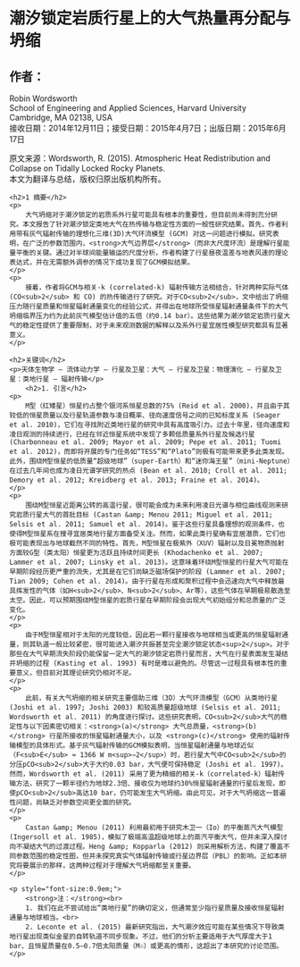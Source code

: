 <html lang="zh">
<head>
    <meta charset="UTF-8">
    <meta name="viewport" content="width=device-width, initial-scale=1.0">
    <title>潮汐锁定岩质行星上的大气热量再分配与坍缩</title>
    <script src="https://polyfill.io/v3/polyfill.min.js?features=es6"></script>
    <script type="text/javascript" id="MathJax-script" async
        src="https://cdn.jsdelivr.net/npm/mathjax@3/es5/tex-mml-chtml.js"></script>
</head>
<body>
    <h1>潮汐锁定岩质行星上的大气热量再分配与坍缩</h1>
    <h2>作者：</h2>
    <p>
        Robin Wordsworth<br>
        School of Engineering and Applied Sciences, Harvard University<br>
        Cambridge, MA 02138, USA<br>
        接收日期：2014年12月11日；接受日期：2015年4月7日；出版日期：2015年6月17日
    </p>
    <footer>
        <p>原文来源：Wordsworth, R. (2015). Atmospheric Heat Redistribution and Collapse on Tidally Locked Rocky Planets. 
        <br>本文为翻译与总结，版权归原出版机构所有。</p>
    </footer>

    <h2>1 摘要</h2>
    <p>
        大气坍缩对于潮汐锁定的岩质系外行星可能具有根本的重要性，但目前尚未得到充分研究。本文报告了针对潮汐锁定类地大气在热传输与稳定性方面的一般性研究结果。首先，作者利用带有灰气辐射传输的理想化三维(3D)大气环流模型 (GCM) 对这一问题进行模拟。研究表明，在广泛的参数范围内，<strong>大气边界层</strong>（而非大尺度环流）是理解行星能量平衡的关键。通过对半球间能量输运的尺度分析，作者构建了行星昼夜温差与地表风速的理论表达式，并在无需额外调参的情况下成功复现了GCM模拟结果。
    </p>
    <p>
        接着，作者将GCM与相关-k (correlated-k) 辐射传输方法相结合，针对两种实际气体 (CO<sub>2</sub> 和 CO) 的热传输进行了研究。对于CO<sub>2</sub>，文中给出了坍缩压力随行星质量和恒星辐射通量变化的经验公式，并得出在地球所受恒星辐射通量条件下的大气坍缩临界压力约为此前灰气模型估计值的五倍（约0.14 bar）。这些结果为潮汐锁定岩质行星大气的稳定性提供了重要限制，对于未来观测数据的解释以及系外行星宜居性模型研究都具有显著意义。
    </p>

    <h2>关键词</h2>
    <p>天体生物学 – 流体动力学 – 行星及卫星：大气 – 行星及卫星：物理演化 – 行星及卫星：类地行星 – 辐射传输</p>
        <h2>1. 引言</h2>
    <p>
        M型（红矮星）恒星约占整个银河系恒星总数的75% (Reid et al. 2000)，并且由于其较低的恒星质量以及行星轨道参数与凌日概率、径向速度信号之间的已知标度关系 (Seager et al. 2010)，它们在寻找附近类地行星的研究中具有高度吸引力。过去十年里，径向速度和凌日观测的持续进行，已经在邻近恒星系统中发现了多颗低质量系外行星及候选行星 (Charbonneau et al. 2009; Mayor et al. 2009; Pepe et al. 2011; Tuomi et al. 2012)，而即将开展的专门任务如“TESS”和“Plato”则极有可能带来更多此类发现。此外，围绕M型恒星的低质量“超级地球”（super-Earth）和“迷你海王星”（mini-Neptune）在过去几年间也成为凌日光谱学研究的热点 (Bean et al. 2010; Croll et al. 2011; Demory et al. 2012; Kreidberg et al. 2013; Fraine et al. 2014)。
    </p>
    <p>
        围绕M型恒星近距离公转的高温行星，很可能会成为未来利用凌日光谱与相位曲线观测来研究岩质行星大气的首批目标 (Castan &amp; Menou 2011; Miguel et al. 2011; Selsis et al. 2011; Samuel et al. 2014)。鉴于这些行星具备理想的观测条件，也使得M型恒星系在搜寻宜居类地行星方面备受关注。然而，如果此类行星确有宜居潜质，它们也极可能表现出与地球截然不同的特性。首先，M型恒星在极紫外（XUV）辐射以及日冕物质抛射方面较G型（类太阳）恒星更为活跃且持续时间更长 (Khodachenko et al. 2007; Lammer et al. 2007; Linsky et al. 2013)。这意味着环绕M型恒星的行星大气可能在早期阶段经历更严重的流失，尤其是在它们尚缺乏磁场保护的阶段 (Lammer et al. 2007; Tian 2009; Cohen et al. 2014)。由于行星在形成和聚积过程中会迅速向大气中释放最具挥发性的气体（如H<sub>2</sub>、N<sub>2</sub>、Ar等），这些气体在早期极易散逸至太空。因此，可以预期围绕M型恒星的岩质行星在早期阶段会出现大气初始组分和总质量的广泛变化。
    </p>
    <p>
        由于M型恒星相对于太阳的光度较低，因此若一颗行星接收与地球相当或更高的恒星辐射通量，则其轨道一般比较紧密，很可能进入潮汐共振甚至完全潮汐锁定状态<sup>2</sup>。对于那些在大气早期流失阶段仍能保留一定大气的潮汐锁定岩质行星而言，大气在行星表面发生凝结并坍缩的过程 (Kasting et al. 1993) 有时是难以避免的。尽管这一过程具有根本性的重要意义，但目前对其理论研究仍相对不足。
    </p>
    <p>
        此前，有关大气坍缩的相关研究主要借助三维（3D）大气环流模型（GCM）从类地行星 (Joshi et al. 1997; Joshi 2003) 和较高质量超级地球 (Selsis et al. 2011; Wordsworth et al. 2011) 的角度进行探讨。这些研究表明，CO<sub>2</sub>大气的稳定性与以下因素密切相关：<strong>(a)</strong> 大气总质量，<strong>(b)</strong> 行星所接收的恒星辐射通量大小，以及 <strong>(c)</strong> 使用的辐射传输模型的具体形式。基于灰气辐射传输的GCM模拟表明，当恒星辐射通量与地球近似（F<sub>E</sub> ≈ 1366 W m<sup>−2</sup>）时，若行星大气中CO<sub>2</sub>的分压pCO<sub>2</sub>大于大约0.03 bar，大气便可保持稳定 (Joshi et al. 1997)。然而，Wordsworth et al. (2011) 采用了更为精细的相关-k（correlated-k）辐射传输方法，研究了一颗半径约为地球2.3倍、接收仅为地球约30%恒星辐射通量的行星后发现，即使pCO<sub>2</sub>高达10 bar，仍可能发生大气坍缩。由此可见，对于大气坍缩这一普遍性问题，尚缺乏对参数空间更全面的研究。
    </p>
    <p>
        Castan &amp; Menou (2011) 利用最初用于研究木卫一（Io）的平衡蒸汽大气模型 (Ingersoll et al. 1985)，模拟了极端高温超级地球上的蒸汽平衡大气，但并未深入探讨向不凝结大气的过渡过程。Heng &amp; Kopparla (2012) 则采用解析方法，构建了覆盖不同参数范围的稳定性图，但并未探究真实气体辐射传输或行星边界层（PBL）的影响。正如本研究将要展示的那样，这两种过程对于理解大气坍缩都至关重要。
    </p>

    <p style="font-size:0.9em;">
        <strong>注：</strong><br>
        1. 我们在此不尝试给出“类地行星”的确切定义，但通常至少指行星质量及接收恒星辐射通量与地球相当。<br>
        2. Leconte et al. (2015) 最新研究指出，大气潮汐效应可能在某些情况下导致类地行星出现类似金星的自转轨道不同步现象。不过，他们的分析主要适用于大气厚度大于1 bar、且恒星质量在0.5–0.7倍太阳质量（M☉）或更高的情形，这超出了本研究的讨论范围。
    </p>
</body>
</html>
